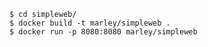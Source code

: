     $ cd simpleweb/
    $ docker build -t marley/simpleweb .
    $ docker run -p 8080:8080 marley/simpleweb